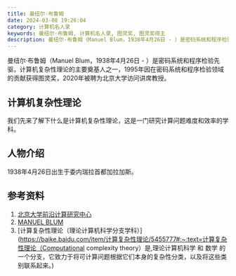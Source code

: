 ```yaml
---
title: 曼纽尔·布鲁姆
date: 2024-03-08 19:26:04
category: 计算机名人录
keywords: 曼纽尔·布鲁姆, 计算机名人录, 图灵奖, 图灵奖得主
description: 曼纽尔·布鲁姆（Manuel Blum，1938年4月26日 - ）是密码系统和程序检验先驱，计算机复杂性理论的主要奠基人之一，1995年因在密码系统和程序检验领域的贡献获得图灵奖，2020年被聘为北京大学访问讲席教授。
---
```


曼纽尔·布鲁姆（Manuel Blum，1938年4月26日 - ）是密码系统和程序检验先驱，计算机复杂性理论的主要奠基人之一，1995年因在密码系统和程序检验领域的贡献获得图灵奖，2020年被聘为北京大学访问讲席教授。

## 计算机复杂性理论

我们先来了解下什么是计算机复杂性理论，这是一门研究计算问题难度和效率的学科。

## 人物介绍

1938年4月26日出生于委内瑞拉首都加拉加斯。



## 参考资料

1. [北京大学前沿计算研究中心](https://cfcs.pku.edu.cn/people/visiting_chair_professors/manuelblum/index.htm)
2. [MANUEL BLUM ](https://amturing.acm.org/award_winners/blum_4659082.cfm)
3. [计算复杂性理论（理论计算机科学分支学科）](https://baike.baidu.com/item/计算复杂性理论/5455777#:~:text=计算复杂性理论（Computational complexity theory）是,理论计算机科学 和 数学 的一个分支，它致力于将可计算问题根据它们本身的复杂性分类，以及将这些类别联系起来。)
